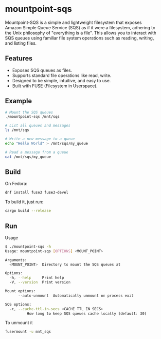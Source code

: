 mountpoint-sqs
==============

Mountpoint-SQS is a simple and lightweight filesystem that exposes Amazon Simple Queue Service (SQS) as if it were a
filesystem, adhering to the Unix philosophy of "everything is a file". This allows you to interact with SQS queues using
familiar file system operations such as reading, writing, and listing files.

## Features

* Exposes SQS queues as files.
* Supports standard file operations like read, write.
* Designed to be simple, intuitive, and easy to use.
* Built with FUSE (Filesystem in Userspace).

## Example

```bash
# Mount the SQS queues
./mountpoint-sqs /mnt/sqs

# List all queues and messages
ls /mnt/sqs

# Write a new message to a queue
echo "Hello World" > /mnt/sqs/my_queue

# Read a message from a queue
cat /mnt/sqs/my_queue
```

## Build

On Fedora:

```bash
dnf install fuse3 fuse3-devel
```

To build it, just run:

```bash
cargo build --release
```

## Run

Usage

```bash
$ ./mountpoint-sqs -h
Usage: mountpoint-sqs [OPTIONS] <MOUNT_POINT>

Arguments:
  <MOUNT_POINT>  Directory to mount the SQS queues at

Options:
  -h, --help     Print help
  -V, --version  Print version

Mount options:
      --auto-unmount  Automatically unmount on process exit

SQS options:
  -c, --cache-ttl-in-secs <CACHE_TTL_IN_SECS>
          How long to keep SQS queues cache locally [default: 30]
```

To unmount it

```bash
fusermount -u mnt_sqs 
```
